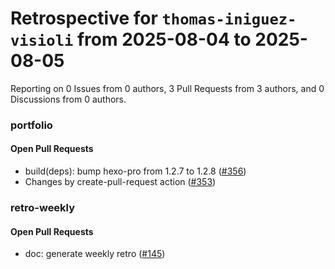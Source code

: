 # Retrospective for `thomas-iniguez-visioli` from 2025-08-04 to 2025-08-05

Reporting on 0 Issues from 0 authors, 3 Pull Requests from 3 authors, and 0 Discussions from 0 authors.


### portfolio

#### Open Pull Requests

- build(deps): bump hexo-pro from 1.2.7 to 1.2.8 ([#356](https://github.com/thomas-iniguez-visioli/portfolio/pull/356))
- Changes by create-pull-request action ([#353](https://github.com/thomas-iniguez-visioli/portfolio/pull/353))

### retro-weekly

#### Open Pull Requests

- doc: generate weekly retro ([#145](https://github.com/thomas-iniguez-visioli/retro-weekly/pull/145))